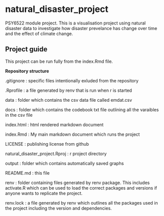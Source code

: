 # natural_disaster_project
PSY6522 module project. This is a visualisation project using natural disaster data to investigate how disaster prevelance has change over time and the effect of climate change.

## Project guide
This project can be run fully from the index.Rmd file.

**Repository structure**

.gitignore : specific files intentionally exluded from the repository

.Rprofile : a file generated by renv that is run when r is started

data : folder which contains the csv data file called emdat.csv

docs : folder which contains the codebook txt file outlining all the varaibles in the csv file

index.html : html rendered markdown document

index.Rmd : My main markdown document which runs the project

LICENSE : publishing license from github

natural_disaster_project.Rproj : r project directory

output : folder which contains automatically saved graphs 

README.md : this file

renv : folder containing files generated by renv package. This includes activate.R which can be used to load the correct packages and versions if anyone wants to replicate the project. 

renv.lock : a file generated by renv which outlines all the packages used in the project including the version and dependencies.

